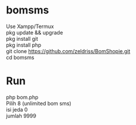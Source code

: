 # bomsms

Use Xampp/Termux <br> 
pkg update && upgrade <br> 
pkg install git <br> 
pkg install php <br> 
git clone https://github.com/zeldriss/BomShopie.git <br>
cd bomsms <br>

# Run

php bom.php <br> 
Pilih 8 (unlimited bom sms) <br> 
isi jeda 0 <br> 
jumlah 9999 <br>
